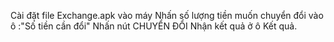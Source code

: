 Cài đặt file Exchange.apk vào máy
Nhấn số lượng tiền muốn chuyển đổi vào ô :"Số tiền cần đổi"
Nhấn nút CHUYỂN ĐỔI
Nhận kết quả ở ô Kết quả.

